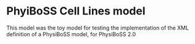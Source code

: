 # PhyiBoSS Cell Lines model

This model was the toy model for testing the implementation of the XML definition of a PhysiBoSS model, for PhysiBoSS 2.0